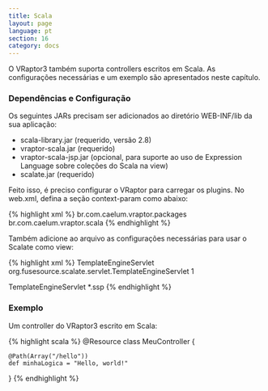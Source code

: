 ```yaml
---
title: Scala
layout: page
language: pt
section: 16
category: docs
---
```


O VRaptor3 também suporta controllers escritos em Scala. As configurações necessárias e um exemplo são apresentados neste capítulo.

<h3>Dependências e Configuração</h3>

Os seguintes JARs precisam ser adicionados ao diretório WEB-INF/lib da sua aplicação:

<ul>
<li>scala-library.jar (requerido, versão 2.8)</li>
<li>vraptor-scala.jar (requerido)</li>
<li>vraptor-scala-jsp.jar (opcional, para suporte ao uso de Expression Language sobre coleções do Scala na view)</li>
<li>scalate.jar (requerido)</li>
</ul>

Feito isso, é preciso configurar o VRaptor para carregar os plugins. No web.xml, defina a seção context-param como abaixo:

{% highlight xml %}
<context-param>
    <param-name>br.com.caelum.vraptor.packages</param-name>
    <param-value>br.com.caelum.vraptor.scala</param-value>
</context-param>
{% endhighlight %}

Também adicione ao arquivo as configurações necessárias para usar o Scalate como view:

{% highlight xml %}
<servlet>
    <servlet-name>TemplateEngineServlet</servlet-name>
    <servlet-class>org.fusesource.scalate.servlet.TemplateEngineServlet</servlet-class>
    <load-on-startup>1</load-on-startup>
</servlet>

<servlet-mapping>
    <servlet-name>TemplateEngineServlet</servlet-name>
    <url-pattern>*.ssp</url-pattern>
</servlet-mapping>
{% endhighlight %}

<h3>Exemplo</h3>

Um controller do VRaptor3 escrito em Scala:

{% highlight scala %}
@Resource
class MeuController {

	@Path(Array("/hello"))
	def minhaLogica = "Hello, world!"

}
{% endhighlight %}
